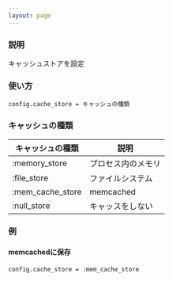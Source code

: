 ```yaml
---
layout: page
---
```


### 説明

キャッシュストアを設定

### 使い方

    config.cache_store = キャッシュの種類

### キャッシュの種類

| キャッシュの種類         | 説明        |
| ---------------- | --------- |
| :memory_store    | プロセス内のメモリ |
| :file_store      | ファイルシステム  |
| :mem_cache_store | memcached |
| :null_store      | キャッスをしない  |

### 例

#### memcachedに保存

    config.cache_store = :mem_cache_store
